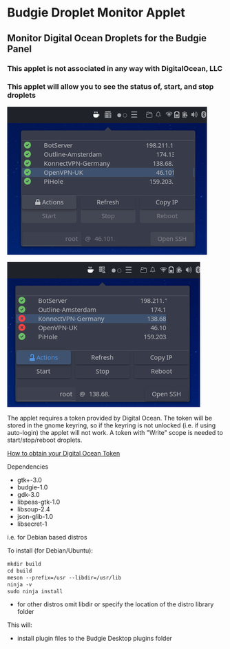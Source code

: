 # Budgie Droplet Monitor Applet

## Monitor Digital Ocean Droplets for the Budgie Panel

### This applet is not associated in any way with DigitalOcean, LLC
### This applet will allow you to see the status of, start, and stop droplets

![Image 1](images/img1.png)

![Image 2](images/img2.png)

The applet requires a token provided by Digital Ocean.
The token will be stored in the gnome keyring, so if the keyring is not unlocked (i.e. if using auto-login) the applet will not work.
A token with "Write" scope is needed to start/stop/reboot droplets.

[How to obtain your Digital Ocean Token](https://docs.digitalocean.com/reference/api/create-personal-access-token/)

Dependencies

* gtk+-3.0
* budgie-1.0
* gdk-3.0
* libpeas-gtk-1.0
* libsoup-2.4
* json-glib-1.0
* libsecret-1

i.e. for Debian based distros

To install (for Debian/Ubuntu):

    mkdir build
    cd build
    meson --prefix=/usr --libdir=/usr/lib
    ninja -v
    sudo ninja install

* for other distros omit libdir or specify the location of the distro library folder

This will:
* install plugin files to the Budgie Desktop plugins folder


